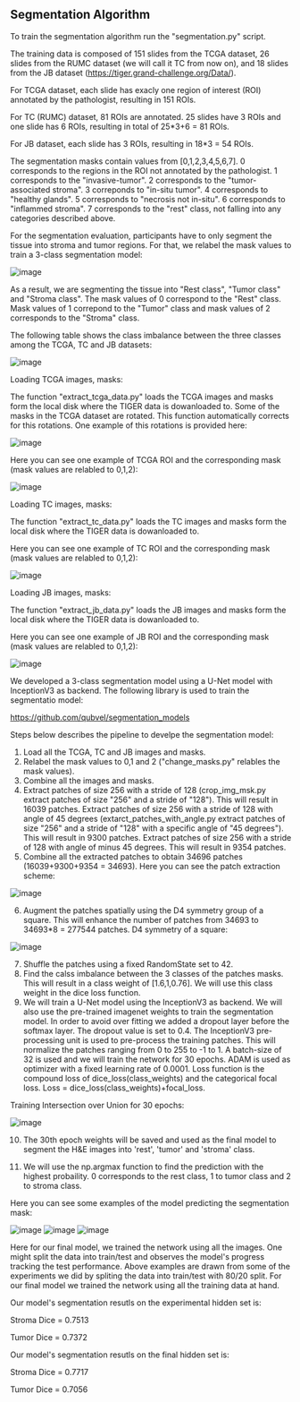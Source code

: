 ## **Segmentation Algorithm**

To train the segmentation algorithm run the "segmentation.py" script.

The training data is composed of 151 slides from the TCGA dataset, 26 slides from the RUMC dataset (we will call it TC from now on), and 18 slides from the JB dataset (https://tiger.grand-challenge.org/Data/).

For TCGA dataset, each slide has exacly one region of interest (ROI) annotated by the pathologist, resulting in 151 ROIs.

For TC (RUMC) dataset, 81 ROIs are annotated. 25 slides have 3 ROIs and one slide has 6 ROIs, resulting in total of 25*3+6 = 81 ROIs.

For JB dataset, each slide has 3 ROIs, resulting in 18*3 = 54 ROIs.

The segmentation masks contain values from [0,1,2,3,4,5,6,7]. 0 corresponds to the regions in the ROI not annotated by the pathologist. 1 corresponds to the "invasive-tumor". 2 corresponds to the "tumor-associated stroma". 3 correponds to "in-situ tumor". 4 corresponds to "healthy glands". 5 corresponds to "necrosis not in-situ". 6 corresponds to "inflammed stroma". 7 corresponds to the "rest" class, not falling into any categories described above.

For the segmentation evaluation, participants have to only segment the tissue into stroma and tumor regions. For that, we relabel the mask values to train a 3-class segmentation model:

![image](https://user-images.githubusercontent.com/68286434/181014711-78027965-0c48-4c63-a938-dad981dfae3e.png)

As a result, we are segmenting the tissue into "Rest class", "Tumor class" and "Stroma class". The mask values of 0 correspond to the "Rest" class. Mask values of 1 correpond to the "Tumor" class and mask values of 2 corresponds to the "Stroma" class.

The following table shows the class imbalance between the three classes among the TCGA, TC and JB datasets:

![image](https://user-images.githubusercontent.com/68286434/181014748-7d3f4343-689a-43b5-92df-6350f2f03830.png)

Loading TCGA images, masks:

The function "extract_tcga_data.py" loads the TCGA images and masks form the local disk where the TIGER data is dowanloaded to. Some of the masks in the TCGA dataset are rotated. This function automatically corrects for this rotations. One example of this rotations is provided here:

![image](https://user-images.githubusercontent.com/68286434/181014785-b3061da8-37eb-48f6-917f-43b7f4d0a420.png)

Here you can see one example of TCGA ROI and the corresponding mask (mask values are relabled to 0,1,2):

![image](https://user-images.githubusercontent.com/68286434/181014817-106f1c69-8f99-4c74-ae92-b3b731c13535.png)

Loading TC images, masks:

The function "extract_tc_data.py" loads the TC images and masks form the local disk where the TIGER data is dowanloaded to.

Here you can see one example of TC ROI and the corresponding mask (mask values are relabled to 0,1,2):

![image](https://user-images.githubusercontent.com/68286434/181014877-25820a36-ecc7-4a2c-be6a-bf73994d470f.png)

Loading JB images, masks:

The function "extract_jb_data.py" loads the JB images and masks form the local disk where the TIGER data is dowanloaded to.

Here you can see one example of JB ROI and the corresponding mask (mask values are relabled to 0,1,2):

![image](https://user-images.githubusercontent.com/68286434/181014921-c9c09afb-bd66-4140-a465-3b9eaf2fd41f.png)

We developed a 3-class segmentation model using a U-Net model with InceptionV3 as backend. The following library is used to train the segmentatio model:

https://github.com/qubvel/segmentation_models

Steps below describes the pipeline to develpe the segmentation model:

1) Load all the TCGA, TC and JB images and masks.
2) Relabel the mask values to 0,1 and 2 ("change_masks.py" relables the mask values).
3) Combine all the images and masks.
4) Extract patches of size 256 with a stride of 128 (crop_img_msk.py extract patches of size "256" and a stride of "128"). This will result in 16039 patches. Extract patches of size 256 with a stride of 128 with angle of 45 degrees (extarct_patches_with_angle.py extract patches of size "256" and a stride of "128" with a specific angle of "45 degrees"). This will result in 9300 patches. Extract patches of size 256 with a stride of 128 with angle of minus 45 degrees. This will result in 9354 patches.
5) Combine all the extracted patches to obtain 34696 patches (16039+9300+9354 = 34693). Here you can see the patch extraction scheme:

![image](https://user-images.githubusercontent.com/68286434/181015792-51195300-61ae-48c7-b81c-1f6a7ab395e2.png)

6) Augment the patches spatially using the D4 symmetry group of a square. This will enhance the number of patches from 34693 to 34693*8 = 277544 patches. D4 symmetry of a square:

![image](https://user-images.githubusercontent.com/68286434/181015913-a26934d9-2496-4fc2-8569-b48415ac6c93.png)

7) Shuffle the patches using a fixed RandomState set to 42.
8) Find the calss imbalance between the 3 classes of the patches masks. This will result in a class weight of [1.6,1,0.76]. We will use this class weight in the dice loss function.
9) We will train a U-Net model using the InceptionV3 as backend. We will also use the pre-trained imagenet weights to train the segmentation model. In order to avoid over fitting we added a dropout layer before the softmax layer. The dropout value is set to 0.4. The InceptionV3 pre-processing unit is used to pre-process the training patches. This will normalize the patches ranging from 0 to 255 to -1 to 1. A batch-size of 32 is used and we will train the network for 30 epochs. ADAM is used as optimizer with a fixed learning rate of 0.0001. Loss function is the compound loss of dice_loss(class_weights) and the categorical focal loss.
Loss = dice_loss(class_weights)+focal_loss.

Training Intersection over Union for 30 epochs:

![image](https://user-images.githubusercontent.com/68286434/181016176-603128cb-bb27-4c7b-ae6b-65cf2cb9ef61.png)

10) The 30th epoch weights will be saved and used as the final model to segment the H&E images into 'rest', 'tumor' and 'stroma' class.

11) We will use the np.argmax function to find the prediction with the highest probaility. 0 corresponds to the rest class, 1 to tumor class and 2 to stroma class.

Here you can see some examples of the model predicting the segmentation mask:

![image](https://user-images.githubusercontent.com/68286434/181016537-5759b7f1-2f8d-42b6-9b5f-49189f439aed.png)
![image](https://user-images.githubusercontent.com/68286434/181016558-3c77633f-cb9a-4074-b0a7-01fc17ab523b.png)
![image](https://user-images.githubusercontent.com/68286434/181016594-8ed06c27-c07d-40ad-aa0e-b7b105b81639.png)

Here for our final model, we trained the network using all the images. One might split the data into train/test and observes the model's progress tracking the test performance. Above examples are drawn from some of the experiments we did by spliting the data into train/test with 80/20 split. For our final model we trained the network using all the training data at hand.

Our model's segmentation resutls on the experimental hidden set is: 

Stroma Dice = 0.7513

Tumor Dice = 0.7372

Our model's segmentation resutls on the final hidden set is: 

Stroma Dice = 0.7717

Tumor Dice = 0.7056


